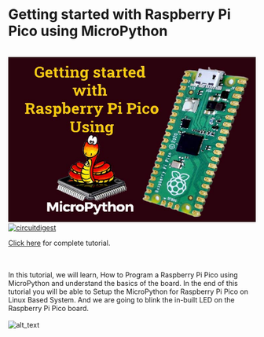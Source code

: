 # Getting started with Raspberry Pi Pico using MicroPython
<br>
<img src="https://github.com/Circuit-Digest/Raspberry_Pi_Pico_Tutorial/blob/main/T1_Getting_Started_with_Raspberry_Pi_Pico/images/Getting-Started-with-Raspberry-pi-and-Micropython.jpg" alt="alt_text" title="image_tooltip">
<br>
<a href="https://circuitdigest.com/microcontroller-projects/getting-started-with-raspberry-pi-pico-with-micropython"><img src="https://img.shields.io/static/v1?label=&labelColor=505050&message=GETTING STARTED WITH THE RASPBERRY PI PICO CIRCUIT DIGEST&color=%230076D6&style=social&logo=google-chrome&logoColor=%230076D6" alt="circuitdigest"/></a>
<br>

[Click here](https://circuitdigest.com/microcontroller-projects/getting-started-with-raspberry-pi-pico-with-micropython) for complete tutorial.

<br>
<br>
In this tutorial, we will learn, How to Program a Raspberry Pi Pico using MicroPython and understand the basics of the board. In the end of this tutorial you will be able to Setup the MicroPython for Raspberry Pi Pico on Linux Based System. And we are going to blink the in-built LED on the Raspberry Pi Pico board.

<br>
<br>
<img src="https://circuitdigest.com/sites/default/files/inlineimages/u3/Raspberry-Pi-Pico-Boards.jpg" alt="alt_text" title="image_tooltip">

